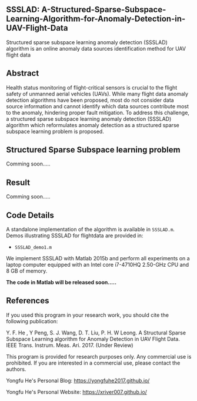 ##  SSSLAD: A-Structured-Sparse-Subspace-Learning-Algorithm-for-Anomaly-Detection-in-UAV-Flight-Data
Structured sparse subspace learning anomaly detection (SSSLAD) algorithm is an online anomaly data sources identification method for UAV flight data 

## Abstract
Health status monitoring of flight-critical sensors is crucial to the flight safety of unmanned aerial vehicles (UAVs). While many flight data anomaly detection algorithms have been proposed, most do not consider data source information and cannot identify which data sources contribute most to the anomaly, hindering proper fault mitigation. To address this challenge, a structured sparse subspace learning anomaly detection (SSSLAD) algorithm which reformulates anomaly detection as a structured sparse subspace learning problem is proposed.

## Structured Sparse Subspace learning problem
Comming soon.....

## Result
Comming soon.....

## Code Details
A standalone implementation of the algorithm is available in `SSSLAD.m`.
Demos illustrating SSSLAD for flightdata are provided in:
* `SSSLAD_demo1.m`

We implement SSSLAD with Matlab 2015b and perform all experiments on a laptop computer equipped with an Intel core i7-4710HQ 2.50-GHz CPU and 8 GB of memory.

**The code in Matlab will be released soon.....**


## References
If you used this program in your research work, you should cite the following publication:

Y. F. He , Y Peng, S. J. Wang, D. T. Liu, P. H. W Leong. A Structural Sparse Subspace Learning algorithm for Anomaly Detection in UAV Flight Data. IEEE Trans. Instrum. Meas. Ari. 2017. (Under Review)

This program is provided for research purposes only. Any commercial use is prohibited. If you are interested in a commercial use, please contact the authors. 

Yongfu He's Personal Blog: https://yongfuhe2017.github.io/

Yongfu He's Personal Website: https://xriver007.github.io/
